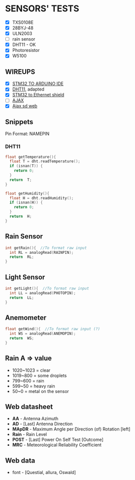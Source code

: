 # SENSORS' TESTS

- [X] TXS0108E
- [x] 28BYJ-48
- [x] ULN2003
- [ ] rain sensor
- [X] DHT11 - OK
- [X] Photoresistor
- [X] W5100 

## WIREUPS

- [X] [STM32 TO ARDUINO IDE](https://www.youtube.com/watch?v=yssEiMLGH90)
- [X] [DHT11](https://randomnerdtutorials.com/esp32-dht11-dht22-temperature-humidity-sensor-arduino-ide/), adapted
- [X] [STM32 to Ethernet shield](https://balau82.wordpress.com/2015/08/02/arduino-ethernet-shield-on-stm32-nucleo/)
- [ ] [AJAX](https://startingelectronics.org/tutorials/arduino/ethernet-shield-web-server-tutorial/web-server-read-switch-using-AJAX/)
- [X] [Ajax sd web](https://www.youtube.com/watch?v=E3uCFFf3hxc)

## Snippets

Pin Format: NAMEPIN

### DHT11

``` cpp
float getTemperature(){
  float T = dht.readTemperature();
  if (isnan(T)) {   
    return 0;
  }
  return  T;
}
```
``` cpp
float getHumidity(){
  float H = dht.readHumidity();
  if (isnan(H)) {   
    return 0;
  }
  return  H;
}
```

## Rain Sensor
``` cpp
int getRain(){  //To format raw input 
  int RL = analogRead(RAINPIN);
  return  RL;
}
```

## Light Sensor
``` cpp
int getLight(){  //To format raw input 
  int LL = analogRead(PHOTOPIN);
  return  LL;
}
```

## Anemometer
``` cpp
float getWind(){  //To format raw input (?)
  int WS = analogRead(ANEMOPIN);
  return  WS;
}
```

## Rain A => value
- 1020~1023 = clear
- 1019~800 = some droplets
- 799~600 = rain
- 599~50 = heavy rain
- 50~0 = metal on the sensor

## Web datasheet
- **AA** - Antenna Azimuth
- **AD** - [Last] Antenna Direction
- **MApDR** - Maximum Angle per Direction (of) Rotation [left]
- **Rain** - Rain Level
- **POST** - [Last] Power On Self Test [Outcome]
- **MRC** - Meteorological Reliability Coefficient

## Web data
- font - [Questial, allura, Oswald]

